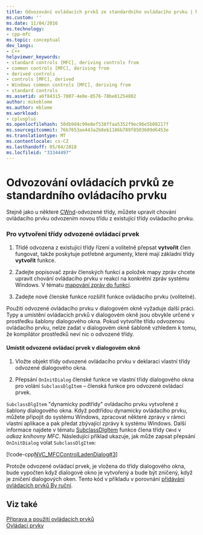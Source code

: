 ```yaml
---
title: Odvozování ovládacích prvků ze standardního ovládacího prvku | Microsoft Docs
ms.custom: ''
ms.date: 11/04/2016
ms.technology:
- cpp-mfc
ms.topic: conceptual
dev_langs:
- C++
helpviewer_keywords:
- standard controls [MFC], deriving controls from
- common controls [MFC], deriving from
- derived controls
- controls [MFC], derived
- Windows common controls [MFC], deriving from
- standard controls
ms.assetid: a6f84315-7007-4e0e-8576-78be81254802
author: mikeblome
ms.author: mblome
ms.workload:
- cplusplus
ms.openlocfilehash: 50db9d4c99e8ef538ffaa5352f9ec96e5b08217f
ms.sourcegitcommit: 76b7653ae443a2b8eb1186b789f8503609d6453e
ms.translationtype: MT
ms.contentlocale: cs-CZ
ms.lasthandoff: 05/04/2018
ms.locfileid: "33344497"
---
```

# <a name="deriving-controls-from-a-standard-control"></a>Odvozování ovládacích prvků ze standardního ovládacího prvku
Stejně jako u některé [CWnd](../mfc/reference/cwnd-class.md)-odvozené třídy, můžete upravit chování ovládacího prvku odvozením novou třídu z existující třídy ovládacího prvku.  
  
### <a name="to-create-a-derived-control-class"></a>Pro vytvoření třídy odvozené ovládací prvek  
  
1.  Třídě odvozena z existující třídy řízení a volitelně přepsat **vytvořit** člen fungovat, takže poskytuje potřebné argumenty, které mají základní třídy **vytvořit** funkce.  
  
2.  Zadejte popisovač zpráv členských funkcí a položek mapy zpráv chcete upravit chování ovládacího prvku v reakci na konkrétní zpráv systému Windows. V tématu [mapování zpráv do funkcí](../mfc/reference/mapping-messages-to-functions.md).  
  
3.  Zadejte nové členské funkce rozšířit funkce ovládacího prvku (volitelné).  
  
 Použití odvozené ovládacího prvku v dialogovém okně vyžaduje další práci. Typy a umístění ovládacích prvků v dialogovém okně jsou obvykle určené v prostředku šablony dialogového okna. Pokud vytvoříte třídu odvozenou ovládacího prvku, nelze zadat v dialogovém okně šabloně vzhledem k tomu, že kompilátor prostředků neví nic o odvozené třídy.  
  
#### <a name="to-place-your-derived-control-in-a-dialog-box"></a>Umístit odvozené ovládací prvek v dialogovém okně  
  
1.  Vložte objekt třídy odvozené ovládacího prvku v deklaraci vlastní třídy odvozené dialogového okna.  
  
2.  Přepsání `OnInitDialog` členské funkce ve vlastní třídy dialogového okna pro volání `SubclassDlgItem` – členská funkce pro odvozené ovládací prvek.  
  
 `SubclassDlgItem` "dynamicky podtřídy" ovládacího prvku vytvořené z šablony dialogového okna. Když podtřídou dynamicky ovládacího prvku, můžete připojit do systému Windows, zpracovat některé zprávy v rámci vlastní aplikace a pak předat zbývající zprávy k systému Windows. Další informace najdete v tématu [SubclassDlgItem](../mfc/reference/cwnd-class.md#subclassdlgitem) funkce člena třídy `CWnd` v *odkaz knihovny MFC*. Následující příklad ukazuje, jak může zapsat přepsání `OnInitDialog` volat `SubclassDlgItem`:  
  
 [!code-cpp[NVC_MFCControlLadenDialog#3](../mfc/codesnippet/cpp/deriving-controls-from-a-standard-control_1.cpp)]  
  
 Protože odvozené ovládací prvek, je vložena do třídy dialogového okna, bude vypočten když dialogové okno je vytvořený a bude být zničený, když je zničení dialogových oken. Tento kód v příkladu v porovnání [přidávání ovládacích prvků By ruční](../mfc/adding-controls-by-hand.md).  
  
## <a name="see-also"></a>Viz také  
 [Příprava a použití ovládacích prvků](../mfc/making-and-using-controls.md)   
 [Ovládací prvky](../mfc/controls-mfc.md)

